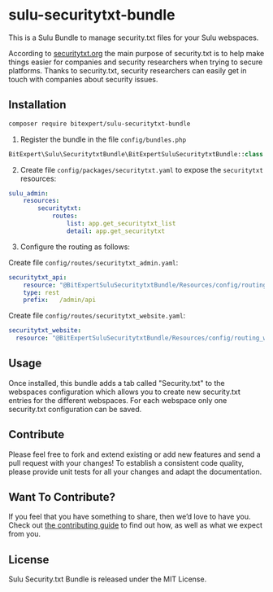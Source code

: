 # sulu-securitytxt-bundle

This is a Sulu Bundle to manage security.txt files for your Sulu webspaces.

According to [securitytxt.org](https://securitytxt.org) the main purpose of security.txt is to help make things easier for companies and security researchers when trying to secure platforms. Thanks to security.txt, security researchers can easily get in touch with companies about security issues.

## Installation

```bash
composer require bitexpert/sulu-securitytxt-bundle
```

1. Register the bundle in the file `config/bundles.php`
```php
BitExpert\Sulu\SecuritytxtBundle\BitExpertSuluSecuritytxtBundle::class => ['all' => true],
```

2. Create file `config/packages/securitytxt.yaml` to expose the `securitytxt` resources:
```yaml
sulu_admin:
    resources:
        securitytxt:
            routes:
                list: app.get_securitytxt_list
                detail: app.get_securitytxt

```

3. Configure the routing as follows:

Create file `config/routes/securitytxt_admin.yaml`:
```yaml
securitytxt_api:
    resource: "@BitExpertSuluSecuritytxtBundle/Resources/config/routing_api.yaml"
    type: rest
    prefix:   /admin/api
```

Create file `config/routes/securitytxt_website.yaml`:
```yaml
securitytxt_website:
  resource: "@BitExpertSuluSecuritytxtBundle/Resources/config/routing_website.yaml"
```

## Usage

Once installed, this bundle adds a tab called "Security.txt" to the webspaces configuration which allows you to create
new security.txt entries for the different webspaces. For each webspace only one security.txt configuration can be saved.

## Contribute

Please feel free to fork and extend existing or add new features and send a pull request with your changes! To establish
a consistent code quality, please provide unit tests for all your changes and adapt the documentation.

## Want To Contribute?

If you feel that you have something to share, then we’d love to have you.
Check out [the contributing guide](CONTRIBUTING.md) to find out how, as well as what we expect from you.

## License

Sulu Security.txt Bundle is released under the MIT License.
